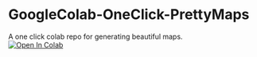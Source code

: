 # GoogleColab-OneClick-PrettyMaps
A one click colab repo for generating beautiful maps. <br>
[![Open In Colab](https://colab.research.google.com/assets/colab-badge.svg)](https://colab.research.google.com/drive/1-8JKzJYV3dAw5Z7d7L6-JnVcYCcscczE#scrollTo=ZHRrxBG6iJUh)

